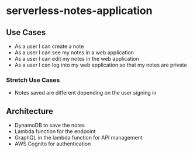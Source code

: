 # serverless-notes-application

## Use Cases

- As a user I can create a note
- As a user I can see my notes in a web application
- As a user I can edit my notes in the web application
- As a user I can log into my web application so that my notes are private

### Stretch Use Cases

- Notes saved are different depending on the user signing in

## Architecture

- DynamoDB to save the notes
- Lambda function for the endpoint
- GraphQL in the lambda function for API management
- AWS Cognito for authentication
